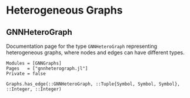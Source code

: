 # Heterogeneous Graphs


## GNNHeteroGraph
Documentation page for the type `GNNHeteroGraph` representing heterogeneous graphs, where  nodes and edges can have different types.


```@autodocs
Modules = [GNNGraphs]
Pages   = ["gnnheterograph.jl"]
Private = false
```

```@docs
Graphs.has_edge(::GNNHeteroGraph, ::Tuple{Symbol, Symbol, Symbol}, ::Integer, ::Integer)
```

